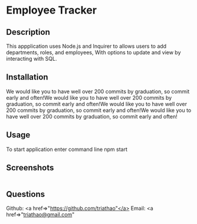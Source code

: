 # Employee Tracker

## Description

This appplication uses Node.js and Inquirer to allows users to add departments, roles, and employees, With options to update and view by interacting with SQL.


## Installation

We would like you to have well over 200 commits by graduation, so commit early and often!We would like you to have well over 200 commits by graduation, so commit early and often!We would like you to have well over 200 commits by graduation, so commit early and often!We would like you to have well over 200 commits by graduation, so commit early and often!

## Usage

To start application enter command line npm start

## Screenshots

<img src="" alt="">


## Questions

Github: <a href=>"https://github.com/triathao"</a>
Email: <a href=>"triathao@gmail.com"</a>

<a href="https://github.com/triathao"></a> <br>
<a href="triathao@gmail.com"></a>